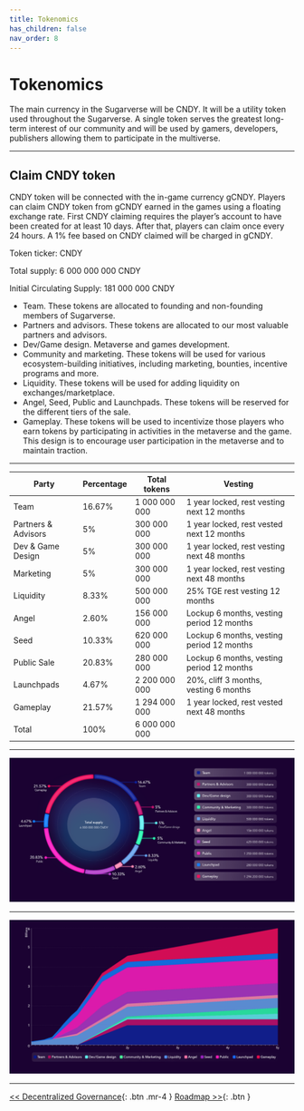 ```yaml
---
title: Tokenomics
has_children: false
nav_order: 8
---
```


# Tokenomics

The main currency in the Sugarverse will be CNDY. It will be a utility token used throughout the Sugarverse. A single token serves the greatest long-term interest of our community and will be used by gamers, developers, publishers allowing them to participate in the multiverse.

---

## Claim CNDY token

CNDY token will be connected with the in-game currency gCNDY. Players can claim CNDY token from gCNDY earned in the games using a floating exchange rate. First CNDY claiming requires the player’s account to have been created for at least 10 days. After that, players can claim once every 24 hours. A 1% fee based on CNDY claimed will be charged in gCNDY.

Token ticker: CNDY

Total supply:	6 000 000 000 CNDY

Initial Circulating Supply:	181 000 000 CNDY

- Team. These tokens are allocated to founding and non-founding members of Sugarverse.
- Partners and advisors. These tokens are allocated to our most valuable partners and advisors.
- Dev/Game design. Metaverse and games development.
- Community and marketing. These tokens will be used for various ecosystem-building initiatives, including marketing, bounties, incentive programs and more.
- Liquidity. These tokens will be used for adding liquidity on exchanges/marketplace.
- Angel, Seed, Public and Launchpads. These tokens will be reserved for the different tiers of the sale.
- Gameplay. These tokens will be used to incentivize those players who earn tokens by participating in activities in the metaverse and the game. This design is to encourage user participation in the metaverse and to maintain traction.

---

| Party | Percentage | Total tokens | Vesting |
| ------------- | ------------- | ------------- | ------------- |
| Team | 16.67% | 1 000 000 000 | 1 year locked, rest vesting next 12 months |
| Partners & Advisors | 5% | 300 000 000 | 1 year locked, rest vested next 12 months |
| Dev & Game Design | 5% | 300 000 000 | 1 year locked, rest vesting next 48 months |
| Marketing | 5% | 300 000 000 | 1 year locked, rest vesting next 48 months |
| Liquidity | 8.33% | 500 000 000 | 25% TGE rest vesting 12 months |
| Angel | 2.60% | 156 000 000 | Lockup 6 months, vesting period 12 months |
| Seed | 10.33% | 620 000 000 | Lockup 6 months, vesting period 12 months |
| Public Sale | 20.83% | 280 000 000 | Lockup 6 months, vesting period 12 months |
| Launchpads | 4.67% | 2 200 000 000 | 20%, cliff 3 months, vesting 6 months |
| Gameplay | 21.57% | 1 294 000 000 | 1 year locked, rest vested next 48 months |
| Total | 100% | 6 000 000 000 | |

---

![cycle](/assets/token_metrics.png)

---

![cycle](/assets/release.png)

---

[<< Decentralized Governance](https://sugarverse.github.io/7_decentralised.html){: .btn .mr-4 }
[Roadmap >>](https://sugarverse.github.io/9_roadmap.html){: .btn }

